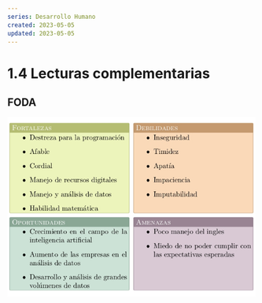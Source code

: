 ```yaml
---
series: Desarrollo Humano
created: 2023-05-05
updated: 2023-05-05
---
```


# 1.4 Lecturas complementarias

## FODA

![FODA](./images/foda.jpg)
